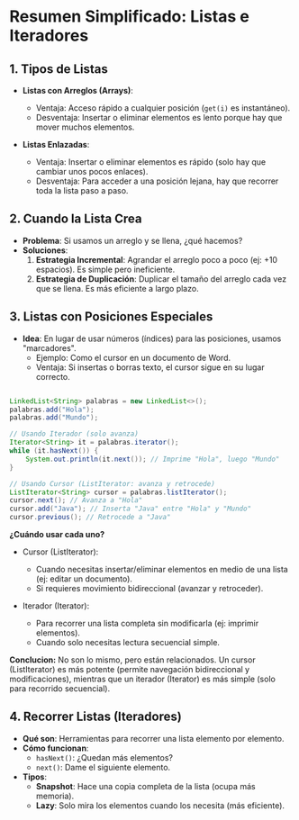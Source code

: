 # Resumen Simplificado: Listas e Iteradores

## 1. Tipos de Listas
- **Listas con Arreglos (Arrays)**:
  - Ventaja: Acceso rápido a cualquier posición (`get(i)` es instantáneo).
  - Desventaja: Insertar o eliminar elementos es lento porque hay que mover muchos elementos.

- **Listas Enlazadas**:
  - Ventaja: Insertar o eliminar elementos es rápido (solo hay que cambiar unos pocos enlaces).
  - Desventaja: Para acceder a una posición lejana, hay que recorrer toda la lista paso a paso.

## 2. Cuando la Lista Crea
- **Problema**: Si usamos un arreglo y se llena, ¿qué hacemos?
- **Soluciones**:
  1. **Estrategia Incremental**: Agrandar el arreglo poco a poco (ej: +10 espacios). Es simple pero ineficiente.
  2. **Estrategia de Duplicación**: Duplicar el tamaño del arreglo cada vez que se llena. Es más eficiente a largo plazo.

## 3. Listas con Posiciones Especiales
- **Idea**: En lugar de usar números (índices) para las posiciones, usamos "marcadores".
  - Ejemplo: Como el cursor en un documento de Word.
  - Ventaja: Si insertas o borras texto, el cursor sigue en su lugar correcto.

```java

LinkedList<String> palabras = new LinkedList<>();
palabras.add("Hola");
palabras.add("Mundo");

// Usando Iterador (solo avanza)
Iterator<String> it = palabras.iterator();
while (it.hasNext()) {
    System.out.println(it.next()); // Imprime "Hola", luego "Mundo"
}

// Usando Cursor (ListIterator: avanza y retrocede)
ListIterator<String> cursor = palabras.listIterator();
cursor.next(); // Avanza a "Hola"
cursor.add("Java"); // Inserta "Java" entre "Hola" y "Mundo"
cursor.previous(); // Retrocede a "Java"
```
**¿Cuándo usar cada uno?**
- Cursor (ListIterator):

    - Cuando necesitas insertar/eliminar elementos en medio de una lista (ej: editar un documento).
    - Si requieres movimiento bidireccional (avanzar y retroceder).

- Iterador (Iterator):

    - Para recorrer una lista completa sin modificarla (ej: imprimir elementos).
    - Cuando solo necesitas lectura secuencial simple.

**Conclucion:** No son lo mismo, pero están relacionados. Un cursor (ListIterator) es más potente (permite navegación bidireccional y modificaciones), mientras que un iterador (Iterator) es más simple (solo para recorrido secuencial).

## 4. Recorrer Listas (Iteradores)
- **Qué son**: Herramientas para recorrer una lista elemento por elemento.
- **Cómo funcionan**:
  - `hasNext()`: ¿Quedan más elementos?
  - `next()`: Dame el siguiente elemento.
- **Tipos**:
  - **Snapshot**: Hace una copia completa de la lista (ocupa más memoria).
  - **Lazy**: Solo mira los elementos cuando los necesita (más eficiente).

